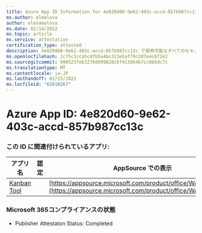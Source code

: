 ```yaml
---
title: Azure App ID Information for 4e820d60-9e62-403c-accd-857b987cc13c
ms.author: elmalova
author: elenamalova
ms.date: 02/14/2022
ms.topic: article
ms.service: attestation
certification_type: attested
description: 4e820d60-9e62-403c-accd-857b987cc13c で使用可能なすべてのセキュリティおよびコンプライアンス情報。
ms.openlocfilehash: 1c75c1cca5c4fb5a4bc313e5af79c2d7e4c6f1e2
ms.sourcegitcommit: 9905237eb3270d099820cbf413d64b7cc066dc7c
ms.translationtype: MT
ms.contentlocale: ja-JP
ms.lasthandoff: 02/15/2022
ms.locfileid: "62810267"
---
```

# <a name="azure-app-id-4e820d60-9e62-403c-accd-857b987cc13c"></a>Azure App ID: 4e820d60-9e62-403c-accd-857b987cc13c


### <a name="apps-associated-with-this-id"></a>この ID に関連付けられているアプリ:
| **アプリ名** | **認定** | **AppSource での表示** |
|--------------|---------------|-----------------------|
| [Kanban Tool](https://docs.microsoft.com/microsoft-365-app-certification/forward/WA200002121) |  | [https://appsource.microsoft.com/product/office/WA200002121](https://appsource.microsoft.com/product/office/WA200002121) |

### <a name="microsoft-365-app-compliance-status"></a>Microsoft 365コンプライアンスの状態
- Publisher Attestaton Status: Completed
